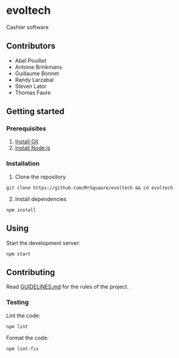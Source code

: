 # evoltech

Cashier software

## Contributors

- Abel Pouillet
- Antoine Brinkmans
- Guillaume Bonnet
- Randy Larzabal
- Steven Lator
- Thomas Faure

## Getting started

### Prerequisites

1. [Install Git](https://git-scm.com/book/en/v2/Getting-Started-Installing-Git)
2. [Install Node.js](https://nodejs.org/en/download/)

### Installation

1. Clone the repository

```shell script
git clone https://github.com/MrSquaare/evoltech && cd evoltech
```

2. Install dependencies

```shell script
npm install
```

## Using

Start the development server:

```shell script
npm start
```

## Contributing

Read [GUIDELINES.md](GUIDELINES.md) for the rules of the project.

### Testing

Lint the code:

```shell script
npm lint
```

Format the code:

```shell script
npm lint:fix
```
